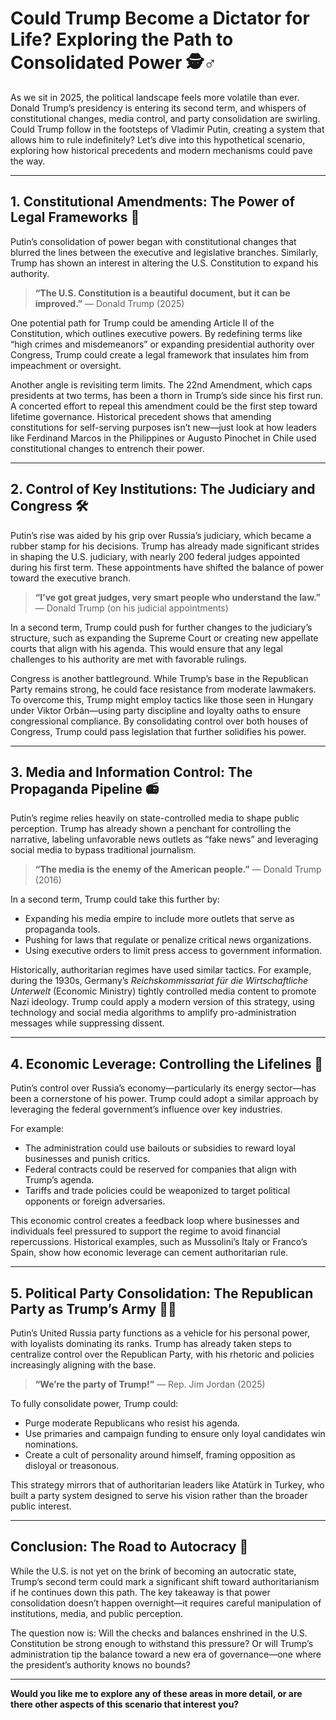 # Could Trump Become a Dictator for Life? Exploring the Path to Consolidated Power 🕵️♂️

As we sit in 2025, the political landscape feels more volatile than ever. Donald Trump’s presidency is entering its second term, and whispers of constitutional changes, media control, and party consolidation are swirling. Could Trump follow in the footsteps of Vladimir Putin, creating a system that allows him to rule indefinitely? Let’s dive into this hypothetical scenario, exploring how historical precedents and modern mechanisms could pave the way.

---

## 1. Constitutional Amendments: The Power of Legal Frameworks 📜

Putin’s consolidation of power began with constitutional changes that blurred the lines between the executive and legislative branches. Similarly, Trump has shown an interest in altering the U.S. Constitution to expand his authority. 

> **“The U.S. Constitution is a beautiful document, but it can be improved.”** — Donald Trump (2025)

One potential path for Trump could be amending Article II of the Constitution, which outlines executive powers. By redefining terms like “high crimes and misdemeanors” or expanding presidential authority over Congress, Trump could create a legal framework that insulates him from impeachment or oversight.

Another angle is revisiting term limits. The 22nd Amendment, which caps presidents at two terms, has been a thorn in Trump’s side since his first run. A concerted effort to repeal this amendment could be the first step toward lifetime governance. Historical precedent shows that amending constitutions for self-serving purposes isn’t new—just look at how leaders like Ferdinand Marcos in the Philippines or Augusto Pinochet in Chile used constitutional changes to entrench their power.

---

## 2. Control of Key Institutions: The Judiciary and Congress 🛠️

Putin’s rise was aided by his grip over Russia’s judiciary, which became a rubber stamp for his decisions. Trump has already made significant strides in shaping the U.S. judiciary, with nearly 200 federal judges appointed during his first term. These appointments have shifted the balance of power toward the executive branch.

> **“I’ve got great judges, very smart people who understand the law.”** — Donald Trump (on his judicial appointments)

In a second term, Trump could push for further changes to the judiciary’s structure, such as expanding the Supreme Court or creating new appellate courts that align with his agenda. This would ensure that any legal challenges to his authority are met with favorable rulings.

Congress is another battleground. While Trump’s base in the Republican Party remains strong, he could face resistance from moderate lawmakers. To overcome this, Trump might employ tactics like those seen in Hungary under Viktor Orbán—using party discipline and loyalty oaths to ensure congressional compliance. By consolidating control over both houses of Congress, Trump could pass legislation that further solidifies his power.

---

## 3. Media and Information Control: The Propaganda Pipeline 📻

Putin’s regime relies heavily on state-controlled media to shape public perception. Trump has already shown a penchant for controlling the narrative, labeling unfavorable news outlets as “fake news” and leveraging social media to bypass traditional journalism.

> **“The media is the enemy of the American people.”** — Donald Trump (2016)

In a second term, Trump could take this further by:
- Expanding his media empire to include more outlets that serve as propaganda tools.
- Pushing for laws that regulate or penalize critical news organizations.
- Using executive orders to limit press access to government information.

Historically, authoritarian regimes have used similar tactics. For example, during the 1930s, Germany’s *Reichskommissariat für die Wirtschaftliche Unterwelt* (Economic Ministry) tightly controlled media content to promote Nazi ideology. Trump could apply a modern version of this strategy, using technology and social media algorithms to amplify pro-administration messages while suppressing dissent.

---

## 4. Economic Leverage: Controlling the Lifelines 🏢

Putin’s control over Russia’s economy—particularly its energy sector—has been a cornerstone of his power. Trump could adopt a similar approach by leveraging the federal government’s influence over key industries.

For example:
- The administration could use bailouts or subsidies to reward loyal businesses and punish critics.
- Federal contracts could be reserved for companies that align with Trump’s agenda.
- Tariffs and trade policies could be weaponized to target political opponents or foreign adversaries.

This economic control creates a feedback loop where businesses and individuals feel pressured to support the regime to avoid financial repercussions. Historical examples, such as Mussolini’s Italy or Franco’s Spain, show how economic leverage can cement authoritarian rule.

---

## 5. Political Party Consolidation: The Republican Party as Trump’s Army 🧑💼

Putin’s United Russia party functions as a vehicle for his personal power, with loyalists dominating its ranks. Trump has already taken steps to centralize control over the Republican Party, with his rhetoric and policies increasingly aligning with the base.

> **“We’re the party of Trump!”** — Rep. Jim Jordan (2025)

To fully consolidate power, Trump could:
- Purge moderate Republicans who resist his agenda.
- Use primaries and campaign funding to ensure only loyal candidates win nominations.
- Create a cult of personality around himself, framing opposition as disloyal or treasonous.

This strategy mirrors that of authoritarian leaders like Atatürk in Turkey, who built a party system designed to serve his vision rather than the broader public interest.

---

## Conclusion: The Road to Autocracy 🚦

While the U.S. is not yet on the brink of becoming an autocratic state, Trump’s second term could mark a significant shift toward authoritarianism if he continues down this path. The key takeaway is that power consolidation doesn’t happen overnight—it requires careful manipulation of institutions, media, and public perception.

The question now is: Will the checks and balances enshrined in the U.S. Constitution be strong enough to withstand this pressure? Or will Trump’s administration tip the balance toward a new era of governance—one where the president’s authority knows no bounds?

---

**Would you like me to explore any of these areas in more detail, or are there other aspects of this scenario that interest you?**